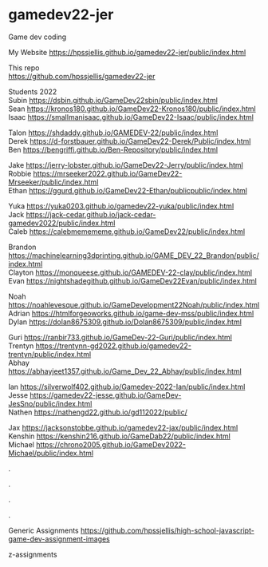 # gamedev22-jer
Game dev coding


My Website   https://hpssjellis.github.io/gamedev22-jer/public/index.html

This repo  
https://github.com/hpssjellis/gamedev22-jer




Students 2022   
Subin    https://dsbin.github.io/GameDev22sbin/public/index.html     
Sean	   https://kronos180.github.io/GameDev22-Kronos180/public/index.html   
Isaac    https://smallmanisaac.github.io/GameDev22-Isaac/public/index.html     

Talon		 https://shdaddy.github.io/GAMEDEV-22/public/index.html  
Derek    https://d-forstbauer.github.io/GameDev22-Derek/Public/index.html     
Ben		   https://bengriffi.github.io/Ben-Repository/public/index.html  

Jake		 https://jerry-lobster.github.io/GameDev22-Jerry/public/index.html     
Robbie	 https://mrseeker2022.github.io/GameDev22-Mrseeker/public/index.html     
Ethan	   https://ggurd.github.io/GameDev22-Ethan/publicpublic/index.html  

Yuka	 	 https://yuka0203.github.io/gamedev22-yuka/public/index.html     
Jack		 https://jack-cedar.github.io/jack-cedar-gamedev2022/public/index.html     
Caleb		 https://calebmemememe.github.io/GameDev22/public/index.html 

Brandon	 https://machinelearning3dprinting.github.io/GAME_DEV_22_Brandon/public/index.html     
Clayton	 https://monqueese.github.io/GAMEDEV-22-clay/public/index.html       
Evan		 https://nightshadegithub.github.io/GameDev22Evan/public/index.html  

Noah		 https://noahlevesque.github.io/GameDevelopment22Noah/public/index.html     
Adrian	 https://htmlforgeoworks.github.io/game-dev-mss/public/index.html         
Dylan		 https://dolan8675309.github.io/Dolan8675309/public/index.html    

Guri		 https://ranbir733.github.io/GameDev-22-Guri/public/index.html     
Trentyn	 https://trentynn-gd2022.github.io/gamedev22-trentyn/public/index.html       
Abhay		 https://abhayjeet1357.github.io/Game_Dev_22_Abhay/public/index.html  

Ian		   https://silverwolf402.github.io/Gamedev-2022-Ian/public/index.html     
Jesse		 https://gamedev22-jesse.github.io/GameDev-JesSno/public/index.html         
Nathen	 https://nathengd22.github.io/gd112022/public/      

Jax		   https://jacksonstobbe.github.io/gamedev22-jax/public/index.html     
Kenshin  https://kenshin216.github.io/GameDab22/public/index.html     
Michael	 https://chrono2005.github.io/GameDev2022-Michael/public/index.html   


.



.








.



.




Generic Assignments
https://github.com/hpssjellis/high-school-javascript-game-dev-assignment-images

z-assignments
